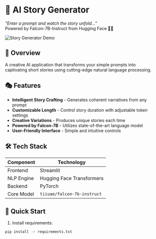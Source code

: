 # 📖 AI Story Generator 

*"Enter a prompt and watch the story unfold..."*  
Powered by Falcon-7B-Instruct from Hugging Face 🤖✨

![Story Generator Demo](https://via.placeholder.com/800x400?text=AI+Story+Generator+Demo)

## 🌟 Overview
A creative AI application that transforms your simple prompts into captivating short stories using cutting-edge natural language processing.

## 🎭 Features
- **Intelligent Story Crafting** - Generates coherent narratives from any prompt
- **Customizable Length** - Control story duration with adjustable token settings
- **Creative Variations** - Produces unique stories each time
- **Powered by Falcon-7B** - Utilizes state-of-the-art language model
- **User-Friendly Interface** - Simple and intuitive controls

## 🛠️ Tech Stack
| Component | Technology |
|-----------|------------|
| Frontend | Streamlit |
| NLP Engine | Hugging Face Transformers |
| Backend | PyTorch |
| Core Model | `tiiuae/falcon-7b-instruct` |

## 🚀 Quick Start
1. Install requirements:
```bash
pip install -r requirements.txt
